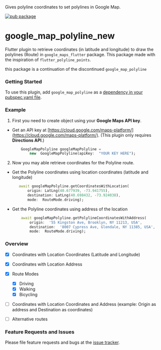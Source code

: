 
Gives polyline coordinates to set polylines in Google Map.

[![pub package](https://img.shields.io/pub/v/google_map_polyline.svg)](https://pub.dartlang.org/packages/google_map_polyline)

# google_map_polyline_new
Flutter plugin to retrieve coordinates (in latitude and longitude) to draw the polylines (Route) in `google_maps_flutter` package.
This package made with the inspiration of `flutter_polyline_points`.

this package is a continuation of the discontinued `google_map_polyline`

### Getting Started

To use this plugin, add `google_map_polyline` as a [dependency in your pubspec.yaml file](https://flutter.io/platform-plugins/).

### Example

1. First you need to create object using your **Google Maps API key**.
- Get an API key at [https://cloud.google.com/maps-platform/](https://cloud.google.com/maps-platform/).
	 (This plugin only requires **Directions API**.)

	```dart
		GoogleMapPolyline googleMapPolyline = 
			new  GoogleMapPolyline(apiKey:  "YOUR KEY HERE");
	```
		
2. Now you may able retrieve coordinates for the Polyline route.

- Get the Polyline coordinates using location coordinates (latitude and longitude)
	 ```dart
     	await googleMapPolyline.getCoordinatesWithLocation(
     		origin: LatLng(40.677939, -73.941755),
     		destination: LatLng(40.698432, -73.924038),
     		mode:  RouteMode.driving);	
	```


- Get the Polyline coordinates using address of the location
	```dart
		await googleMapPolyline.getPolylineCoordinatesWithAddress(
			origin:  '55 Kingston Ave, Brooklyn, NY 11213, USA',
			destination:  '8007 Cypress Ave, Glendale, NY 11385, USA',
			mode:  RouteMode.driving);
	```

### Overview
- [x] Coordinates with Location Coordinates (Latitude and Longitude)
- [x] Coordinates with Location Address
- [x] Route Modes
  	- [x] Driving
  	- [x] Walking
  	- [x] Bicycling
- [ ] Coordinates with Location Coordinates and Address (example: Origin as address and Destination as coordinates)
- [ ] Alternative routes


### Feature Requests and Issues
Please file feature requests and bugs at the  [issue tracker](https://github.com/Shark01/google_map_polyline/issues/new).
